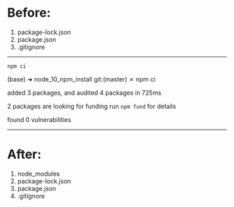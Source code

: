 # Before:
1. package-lock.json
2. package.json
3. .gitignore

<hr>

```
npm ci
```
(base) ➜  node_10_npm_install git:(master) ✗ npm ci 

added 3 packages, and audited 4 packages in 725ms

2 packages are looking for funding
  run `npm fund` for details

found 0 vulnerabilities

<hr>

# After:
1. node_modules
2. package-lock.json
3. package.json
4. .gitignore